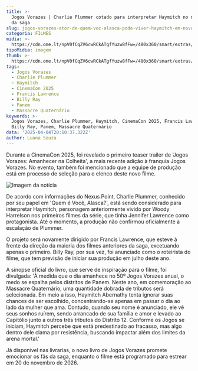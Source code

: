 ```yaml
---
title: >-
  Jogos Vorazes | Charlie Plummer cotado para interpretar Haymitch no novo filme
  da saga
slug: jogos-vorazes-ator-de-quem-voc-alasca-pode-viver-haymitch-em-novo-filme
categoria: FILMES
midia: >-
  https://cdn.ome.lt/npV0fCqZV6cwRCkATgfYuzw8fFw=/480x360/smart/extras/conteudos/jogos-vorazes-woody.jpg
tipoMidia: imagem
thumb: >-
  https://cdn.ome.lt/npV0fCqZV6cwRCkATgfYuzw8fFw=/480x360/smart/extras/conteudos/jogos-vorazes-woody.jpg
tags:
  - Jogos Vorazes
  - Charlie Plummer
  - Haymitch
  - CinemaCon 2025
  - Francis Lawrence
  - Billy Ray
  - Panem
  - Massacre Quaternário
keywords: >-
  Jogos Vorazes, Charlie Plummer, Haymitch, CinemaCon 2025, Francis Lawrence,
  Billy Ray, Panem, Massacre Quaternário
data: '2025-04-04T20:10:37.322Z'
author: Luana Souza
---
```


Durante a CinemaCon 2025, foi revelado o primeiro teaser trailer de 'Jogos Vorazes: Amanhecer na Colheita', a mais recente adição à franquia Jogos Vorazes. No evento, também foi mencionado que a equipe de produção está em processo de seleção para o elenco deste novo filme.

![Imagem da notícia](https://cdn.ome.lt/VropuA-Kuk8D7BDuXyexdcjTmCA=/fit-in/837x500/smart/uploads/conteudo/fotos/charlie-plummer-jogos-vorazes.png)

De acordo com informações do Nexus Point, Charlie Plummer, conhecido por seu papel em 'Quem é Você, Alasca?', está sendo considerado para interpretar Haymitch, personagem anteriormente vivido por Woody Harrelson nos primeiros filmes da série, que tinha Jennifer Lawrence como protagonista. Até o momento, a produção não confirmou oficialmente a escalação de Plummer.

O projeto será novamente dirigido por Francis Lawrence, que esteve à frente da direção da maioria dos filmes anteriores da saga, excetuando apenas o primeiro. Billy Ray, por sua vez, foi anunciado como o roteirista do filme, que tem previsão de iniciar sua produção em julho deste ano.

A sinopse oficial do livro, que serve de inspiração para o filme, foi divulgada: 'À medida que o dia amanhece no 50º Jogos Vorazes anual, o medo se espalha pelos distritos de Panem. Neste ano, em comemoração ao Massacre Quaternário, uma quantidade dobrada de tributos será selecionada. Em meio a isso, Haymitch Abernathy tenta ignorar suas chances de ser escolhido, concentrando-se apenas em passar o dia ao lado da mulher que ama. Contudo, quando seu nome é anunciado, ele vê seus sonhos ruírem, sendo arrancado de sua família e amor e levado ao Capitólio junto a outros três tributos do Distrito 12. Conforme os Jogos se iniciam, Haymitch percebe que está predestinado ao fracasso, mas algo dentro dele clama por resistência, buscando impactar além dos limites da arena mortal.'

Já disponível nas livrarias, o novo livro de Jogos Vorazes promete emocionar os fãs da saga, enquanto o filme está programado para estrear em 20 de novembro de 2026.
